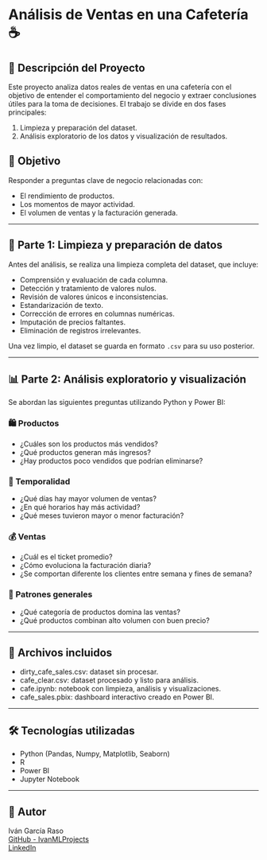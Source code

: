 # Análisis de Ventas en una Cafetería ☕

## 📌 Descripción del Proyecto
Este proyecto analiza datos reales de ventas en una cafetería con el objetivo de entender el comportamiento del negocio y extraer conclusiones útiles para la toma de decisiones. El trabajo se divide en dos fases principales:

1. Limpieza y preparación del dataset.
2. Análisis exploratorio de los datos y visualización de resultados.

## 🎯 Objetivo
Responder a preguntas clave de negocio relacionadas con:
- El rendimiento de productos.
- Los momentos de mayor actividad.
- El volumen de ventas y la facturación generada.

---

## 🧹 Parte 1: Limpieza y preparación de datos

Antes del análisis, se realiza una limpieza completa del dataset, que incluye:

- Comprensión y evaluación de cada columna.
- Detección y tratamiento de valores nulos.
- Revisión de valores únicos e inconsistencias.
- Estandarización de texto.
- Corrección de errores en columnas numéricas.
- Imputación de precios faltantes.
- Eliminación de registros irrelevantes.

Una vez limpio, el dataset se guarda en formato `.csv` para su uso posterior.

---

## 📊 Parte 2: Análisis exploratorio y visualización

Se abordan las siguientes preguntas utilizando Python y Power BI:

### 🛍️ Productos
- ¿Cuáles son los productos más vendidos?
- ¿Qué productos generan más ingresos?
- ¿Hay productos poco vendidos que podrían eliminarse?

### 📅 Temporalidad
- ¿Qué días hay mayor volumen de ventas?
- ¿En qué horarios hay más actividad?
- ¿Qué meses tuvieron mayor o menor facturación?

### 💰 Ventas
- ¿Cuál es el ticket promedio?
- ¿Cómo evoluciona la facturación diaria?
- ¿Se comportan diferente los clientes entre semana y fines de semana?

### 🔎 Patrones generales
- ¿Qué categoría de productos domina las ventas?
- ¿Qué productos combinan alto volumen con buen precio?

---

## 📁 Archivos incluidos
- dirty_cafe_sales.csv: dataset sin procesar.
- cafe_clear.csv: dataset procesado y listo para análisis.
- cafe.ipynb: notebook con limpieza, análisis y visualizaciones.
- cafe_sales.pbix: dashboard interactivo creado en Power BI.


---

## 🛠️ Tecnologías utilizadas
- Python (Pandas, Numpy, Matplotlib, Seaborn)
- R
- Power BI
- Jupyter Notebook

---

## 🚀 Autor
Iván García Raso  
[GitHub - IvanMLProjects](https://github.com/IvanMLProjects)  
[LinkedIn](https://www.linkedin.com/in/ivan-garcia-raso)

